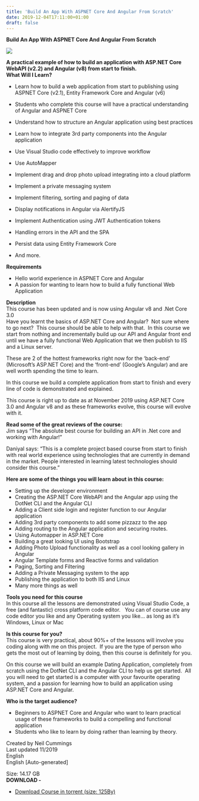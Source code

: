 ```yaml
---
title: 'Build An App With ASPNET Core And Angular From Scratch'
date: 2019-12-04T17:11:00+01:00
draft: false
---
```


**Build An App With ASPNET Core And Angular From Scratch**  

[![](https://1.bp.blogspot.com/-kVuD3kc3CFo/Xefakr6q-pI/AAAAAAAABtU/Q2WcGPW1Sdk3mrvFzMyZhXzI-aEuAr4cQCNcBGAsYHQ/s400/1455016_0b2d_2.jpg)](https://1.bp.blogspot.com/-kVuD3kc3CFo/Xefakr6q-pI/AAAAAAAABtU/Q2WcGPW1Sdk3mrvFzMyZhXzI-aEuAr4cQCNcBGAsYHQ/s1600/1455016_0b2d_2.jpg)

**A practical example of how to build an application with ASP.NET Core WebAPI (v2.2) and Angular (v8) from start to finish.**  
**What Will I Learn?**  

*   Learn how to build a web application from start to publishing using ASPNET Core (v2.1), Entity Framework Core and Angular (v6)
*   Students who complete this course will have a practical understanding of Angular and ASPNET Core

*   Understand how to structure an Angular application using best practices
*   Learn how to integrate 3rd party components into the Angular application
*   Use Visual Studio code effectively to improve workflow
*   Use AutoMapper
*   Implement drag and drop photo upload integrating into a cloud platform
*   Implement a private messaging system
*   Implement filtering, sorting and paging of data
*   Display notifications in Angular via AlertifyJS
*   Implement Authentication using JWT Authentication tokens
*   Handling errors in the API and the SPA
*   Persist data using Entity Framework Core
*   And more.

**Requirements**  

*   Hello world experience in ASPNET Core and Angular
*   A passion for wanting to learn how to build a fully functional Web Application

**Description**  
This course has been updated and is now using Angular v8 and .Net Core 3.0  
Have you learnt the basics of ASP.NET Core and Angular?  Not sure where to go next?  This course should be able to help with that.  In this course we start from nothing and incrementally build up our API and Angular front end until we have a fully functional Web Application that we then publish to IIS and a Linux server.  
  
These are 2 of the hottest frameworks right now for the ‘back-end’ (Microsoft’s ASP.NET Core) and the ‘front-end’ (Google’s Angular) and are well worth spending the time to learn.  
  
In this course we build a complete application from start to finish and every line of code is demonstrated and explained.  
  
This course is right up to date as at November 2019 using ASP.NET Core 3.0 and Angular v8 and as these frameworks evolve, this course will evolve with it.  
  
**Read some of the great reviews of the course:**  
Jim says “The absolute best course for building an API in .Net core and working with Angular!”  
  
Daniyal says: “This is a complete project based course from start to finish with real world experience using technologies that are currently in demand in the market. People interested in learning latest technologies should consider this course.”  
  
**Here are some of the things you will learn about in this course:**  

*   Setting up the developer environment
*   Creating the ASP.NET Core WebAPI and the Angular app using the DotNet CLI and the Angular CLI
*   Adding a Client side login and register function to our Angular application
*   Adding 3rd party components to add some pizzazz to the app
*   Adding routing to the Angular application and securing routes.
*   Using Automapper in ASP.NET Core
*   Building a great looking UI using Bootstrap
*   Adding Photo Upload functionality as well as a cool looking gallery in Angular
*   Angular Template forms and Reactive forms and validation
*   Paging, Sorting and Filtering
*   Adding a Private Messaging system to the app
*   Publishing the application to both IIS and Linux
*   Many more things as well

**Tools you need for this course**  
In this course all the lessons are demonstrated using Visual Studio Code, a free (and fantastic) cross platform code editor.   You can of course use any code editor you like and any Operating system you like… as long as it’s Windows, Linux or Mac  
  
**Is this course for you?**  
This course is very practical, about 90%+ of the lessons will involve you coding along with me on this project.  If you are the type of person who gets the most out of learning by doing, then this course is definitely for you.  
  
On this course we will build an example Dating Application, completely from scratch using the DotNet CLI and the Angular CLI to help us get started.  All you will need to get started is a computer with your favourite operating system, and a passion for learning how to build an application using ASP.NET Core and Angular.  
  
**Who is the target audience?**  

*   Beginners to ASPNET Core and Angular who want to learn practical usage of these frameworks to build a compelling and functional application
*   Students who like to learn by doing rather than learning by theory.

Created by Neil Cummings  
Last updated 11/2019  
English  
English \[Auto-generated\]  
  
Size: 14.17 GB  
**DOWNLOAD -**

*   [Download Course in torrent (size: 125By)](https://www.up-4ever.org/mx0kvd3nl0oi)